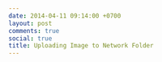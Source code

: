 ```yaml
---
date: 2014-04-11 09:14:00 +0700
layout: post
comments: true
social: true
title: Uploading Image to Network Folder 
---
```


